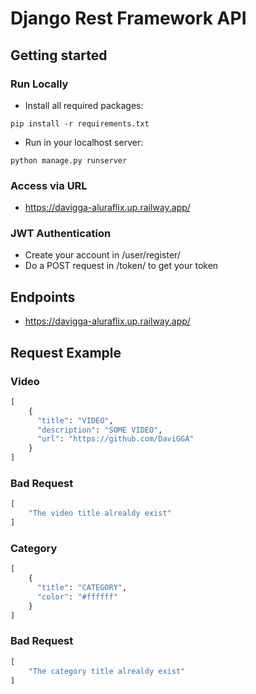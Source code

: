 # Django Rest Framework API

## Getting started

### Run Locally
 
 - Install all required packages:
```
pip install -r requirements.txt
```
- Run in your localhost server:
```
python manage.py runserver
```

### Access via URL

- https://davigga-aluraflix.up.railway.app/

### JWT Authentication

- Create your account in /user/register/
- Do a POST request in /token/ to get your token

## Endpoints

- https://davigga-aluraflix.up.railway.app/ 

## Request Example

### Video

```python
[
    {
      "title": "VIDEO",
      "description": "SOME VIDEO",
      "url": "https://github.com/DaviGGA"
    }
]
```
### Bad Request
```python
[
    "The video title alrealdy exist"
]
```

### Category

```python
[
    {
      "title": "CATEGORY",
      "color": "#ffffff"
    }
]
```
### Bad Request
```python
[
    "The category title alrealdy exist"
]
```
